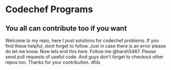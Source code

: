 # Codechef Programs
## You all can contribute too if you want
Welcome to my repo, here I post solutions for codechef problems.
If you find these helpful, dont forget to follow.
Just in case there is an error please do let me know.
Now lets end this here.
Follow me @harsh5487.
Please send pull requests of useful code.
And guys don't forget to checkout other repos too.
Thanks for your contribution.
dfds
